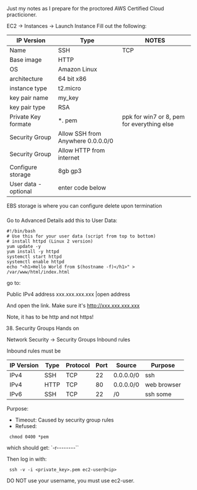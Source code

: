 Just my notes as I prepare for the proctored AWS Certified Cloud practicioner.

EC2 -> Instances -> Launch Instance
Fill out the following:

| IP Version | Type | NOTES | 
|------------|------|----------|
| Name       | SSH  | TCP      | 
| Base image      | HTTP | |
| OS      | Amazon Linux | |
| architecture      | 64 bit x86 | |
| instance type      | t2.micro | |
| key pair name     | my_key | |
| key pair type     | RSA | |
| Private Key formate     | *. pem | ppk for win7 or 8, pem for everything else|
| Security Group     | Allow SSH from Anywhere 0.0.0.0/0 | |
| Security Group     | Allow HTTP from internet | |
| Configure storage     | 8gb gp3 | |
| User data - optional     | enter code below | |


EBS storage is where you can configure delete upon termination


### 
Go to Advanced Details add this to User Data:

```
#!/bin/bash
# Use this for your user data (script from top to bottom)
# install httpd (Linux 2 version)
yum update -y
yum install -y httpd
systemctl start httpd
systemctl enable httpd
echo "<h1>Hello World from $(hostname -f)</h1>" > /var/www/html/index.html
```
go to:

Public IPv4 address
 xxx.xxx.xxx.xxx |open address 

And open the link.  Make sure it's http://xxx.xxx.xxx.xxx

Note, it has to be http and not https!


38. Security Groups Hands on

Network Security -> Security Groups
Inbound rules

Inbound rules must be

| IP Version | Type | Protocol | Port | Source     |   Purpose   |
|------------|------|----------|------|------------|-------------|
| IPv4       | SSH  | TCP      | 22   | 0.0.0.0/0  |     ssh     |
| IPv4       | HTTP | TCP      | 80   | 0.0.0.0/0  | web browser |
| IPv6       | SSH | TCP      | 22   | /0  | ssh some |

Purpose:
* Timeout: Caused by security group rules
* Refused:


```
 chmod 0400 *pem
```

which should get: `-r--------``

Then log in with:

```
 ssh -v -i <private_key>.pem ec2-user@<ip>
````
DO NOT use your username, you must use ec2-user.
